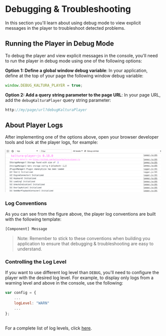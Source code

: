 # Debugging & Troubleshooting

In this section you'll learn about using debug mode to view explicit messages in the player to troubleshoot detected problems.

## Running the Player in Debug Mode

To debug the player and view explicit messages in the console, you'll need to run the player in debug mode using one of the following options:

**Option 1: Define a global window debug variable**: In your application, define at the top of your page the following window debug variable:
```js
window.DEBUG_KALTURA_PLAYER = true;
```
**Option 2: Add a query string parameter to the page URL**: In your page URL, add the `debugKalturaPlayer` query string parameter:
```js
http://my/page/url?debugKalturaPlayer
```

## About Player Logs  

After implementing one of the options above, open your browser developer tools and look at the player logs, for example:

![player console logs](./images/console-logs-example.png)

### Log Conventions  

As you can see from the figure above, the player log conventions are built with the following template:
```bash
[Component] Message
```
>Note: Remember to stick to these conventions when building you application to ensure that debugging & troubleshooting are easy to understand.

### Controlling the Log Level 

If you want to use different log level than `DEBUG`, you'll need to configure the player with the desired log level. For example, to display only logs from a warning level and above in the console, use the following:

```js
var config = {
    ...
    logLevel: "WARN"
    ...
};
```
<br>For a complete list of log levels, click [here]().



